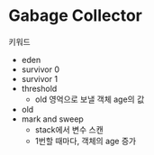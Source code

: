 # Gabage Collector



키워드

* eden
* survivor 0
* survivor 1
* threshold
  * old 영억으로 보낼 객체 age의 값
* old
* mark and sweep
  * stack에서 변수 스캔
  * 1번할 때마다, 객체의 age 증가





